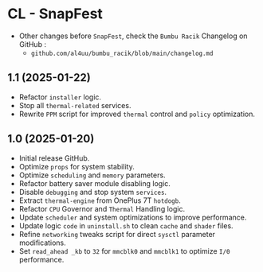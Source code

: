 # CL - SnapFest
- Other changes before `SnapFest`, check the `Bumbu Racik` Changelog on GitHub :
  - `github.com/al4uu/bumbu_racik/blob/main/changelog.md`

## 1.1 (2025-01-22)
- Refactor `installer` logic.
- Stop all `thermal-related` services.
- Rewrite `PPM` script for improved `thermal` control and `policy` optimization.

## 1.0 (2025-01-20)
- Initial release GitHub.
- Optimize `props` for system stability.
- Optimize `scheduling` and `memory` parameters.
- Refactor battery saver module disabling logic.
- Disable `debugging` and stop system `services`.
- Extract `thermal-engine` from OnePlus 7T `hotdogb`.
- Refactor `CPU` Governor and `Thermal` Handling logic.
- Update `scheduler` and system optimizations to improve performance.
- Update logic `code` in `uninstall.sh` to clean `cache` and `shader` files.
- Refine `networking` tweaks script for direct `sysctl` parameter modifications.
- Set `read_ahead _kb` to `32` for `mmcblk0` and `mmcblk1` to optimize `I/0` performance.
